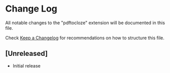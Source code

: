 # Change Log

All notable changes to the "pdftocloze" extension will be documented in this file.

Check [Keep a Changelog](http://keepachangelog.com/) for recommendations on how to structure this file.

## [Unreleased]

- Initial release
